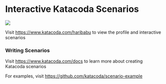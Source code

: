 # Interactive Katacoda Scenarios

[![](http://shields.katacoda.com/katacoda/haribabu/count.svg)](https://www.katacoda.com/haribabu "Get your profile on Katacoda.com")

Visit https://www.katacoda.com/haribabu to view the profile and interactive scenarios

### Writing Scenarios
Visit https://www.katacoda.com/docs to learn more about creating Katacoda scenarios

For examples, visit https://github.com/katacoda/scenario-example

